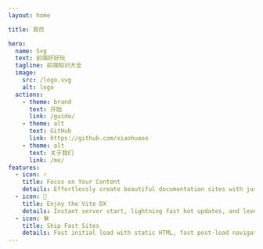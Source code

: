 ```yaml
---
layout: home

title: 首页

hero:
  name: Svg
  text: 前端好好玩
  tagline: 前端知识大全
  image:
    src: /logo.svg
    alt: logo
  actions:
    - theme: brand
      text: 开始
      link: /guide/
    - theme: alt
      text: GitHub
      link: https://github.com/xiaohuooo
    - theme: alt
      text: 关于我们
      link: /me/
features:
  - icon: ⚡️
    title: Focus on Your Content
    details: Effortlessly create beautiful documentation sites with just markdown.
  - icon: 🖖
    title: Enjoy the Vite DX
    details: Instant server start, lightning fast hot updates, and leverage Vite ecosystem plugins.
  - icon: 🛠️
    title: Ship Fast Sites
    details: Fast initial load with static HTML, fast post-load navigation with client-side routing.
---
```

